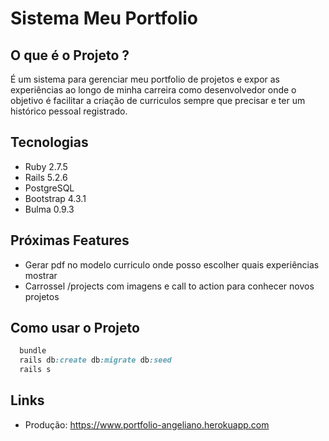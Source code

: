 # Sistema Meu Portfolio

## O que é o Projeto ?
É um sistema para gerenciar meu portfolio de projetos e expor as experiências ao longo de minha carreira como desenvolvedor onde o objetivo é facilitar a criação de curriculos sempre que precisar e ter um histórico pessoal registrado.

## Tecnologias

* Ruby 2.7.5
* Rails 5.2.6
* PostgreSQL
* Bootstrap 4.3.1
* Bulma 0.9.3

## Próximas Features
* Gerar pdf no modelo curriculo onde posso escolher quais experiências mostrar
* Carrossel /projects com imagens e call to action para conhecer novos projetos

## Como usar o Projeto

~~~ruby
  bundle
  rails db:create db:migrate db:seed
  rails s
~~~

## Links
* Produção: https://www.portfolio-angeliano.herokuapp.com
